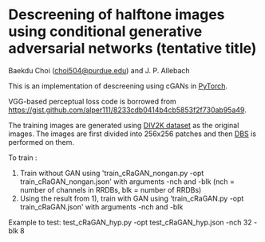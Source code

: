 # Descreening of halftone images using conditional generative adversarial networks (tentative title)

Baekdu Choi (choi504@purdue.edu) and J. P. Allebach

This is an implementation of descreening using cGANs in [PyTorch](https://pytorch.org/). 

VGG-based perceptual loss code is borrowed from https://gist.github.com/alper111/8233cdb0414b4cb5853f2f730ab95a49.

The training images are generated using [DIV2K dataset](https://data.vision.ee.ethz.ch/cvl/DIV2K/) as the original images. The images are first divided into 256x256 patches and then [DBS](https://ieeexplore.ieee.org/document/877215) is performed on them.

To train :

1) Train without GAN using 'train_cRaGAN_nongan.py -opt train_cRaGAN_nongan.json' with arguments -nch and -blk (nch = number of channels in RRDBs, blk = number of RRDBs)
2) Using the result from 1), train with GAN using 'train_cRaGAN.py -opt train_cRaGAN.json' with arguments -nch and -blk

Example to test:
test_cRaGAN_hyp.py -opt test_cRaGAN_hyp.json -nch 32 -blk 8
